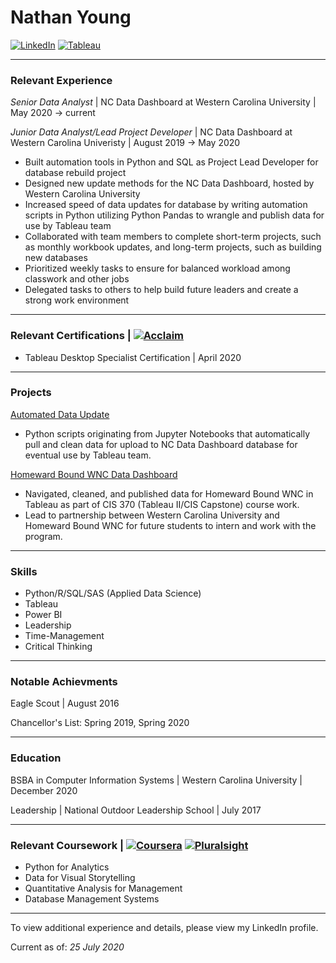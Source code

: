 # Nathan Young 

[![LinkedIn](https://img.shields.io/badge/-LINKEDIN-0077B5?style=for-the-badge&logo=linkedin&logoColor=white)](https://www.linkedin.com/in/nathayoung/)
[![Tableau](https://img.shields.io/badge/-TABLEAU-B7410E?style=for-the-badge&logo=tableau&logoColor=white)](https://public.tableau.com/profile/nathayoung#!/)
***
### Relevant Experience
*Senior Data Analyst* | NC Data Dashboard at Western Carolina University | May 2020 -> current

*Junior Data Analyst/Lead Project Developer* | NC Data Dashboard at Western Carolina Univeristy | August 2019 -> May 2020 
* Built automation tools in Python and SQL as Project Lead Developer for database rebuild project
* Designed new update methods for the NC Data Dashboard, hosted by Western Carolina University
* Increased speed of data updates for database by writing automation scripts in Python utilizing Python Pandas to wrangle and publish data for use by Tableau team
* Collaborated with team members to complete short-term projects, such as monthly workbook updates, and long-term projects, such as building new databases
* Prioritized weekly tasks to ensure for balanced workload among classwork and other jobs
* Delegated tasks to others to help build future leaders and create a strong work environment
***
### Relevant Certifications | [![Acclaim](https://img.shields.io/badge/-ACCLAIM-0F4D92?style=for-the-badge&logo=acclaim&logoColor=white)](https://www.youracclaim.com/users/nathayoung/badges)
* Tableau Desktop Specialist Certification | April 2020
***
### Projects
[Automated Data Update](https://github.com/NC-Data-Dashboard)
* Python scripts originating from Jupyter Notebooks that automatically pull and clean data for upload to NC Data Dashboard database for eventual use by Tableau team.

[Homeward Bound WNC Data Dashboard](https://www.linkedin.com/posts/arthursalido_sbtdc-wcu-homewardbound-activity-6684478453695188992-_kb1/)
* Navigated, cleaned, and published data for Homeward Bound WNC in Tableau as part of CIS 370 (Tableau II/CIS Capstone) course work.
* Lead to partnership between Western Carolina University and Homeward Bound WNC for future students to intern and work with the program.
***
### Skills

* Python/R/SQL/SAS  (Applied Data Science)
* Tableau
* Power BI
* Leadership
* Time-Management
* Critical Thinking
***
### Notable Achievments
Eagle Scout | August 2016

Chancellor's List: Spring 2019, Spring 2020
***
### Education

BSBA in Computer Information Systems | Western Carolina University | December 2020

Leadership | National Outdoor Leadership School | July 2017
***
### Relevant Coursework | [![Coursera](https://img.shields.io/badge/-COURSERA-0077B5?style=for-the-badge&logo=COURSERA&logoColor=white)](https://www.coursera.org/user/0f216ddea486002dd0ba0fbe76e503b9) [![Pluralsight](https://img.shields.io/badge/-PLURALSIGHT-50C878?style=for-the-badge&logo=pluralsight&logoColor=white)](https://app.pluralsight.com/profile/nathayoung)

* Python for Analytics
* Data for Visual Storytelling
* Quantitative Analysis for Management
* Database Management Systems
***
To view additional experience and details, please view my LinkedIn profile.

Current as of: *25 July 2020*
